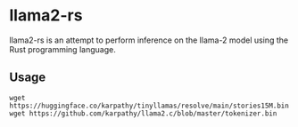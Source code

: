 # llama2-rs
llama2-rs is an attempt to perform inference on the llama-2 model using the Rust programming language.

## Usage
```
wget https://huggingface.co/karpathy/tinyllamas/resolve/main/stories15M.bin
wget https://github.com/karpathy/llama2.c/blob/master/tokenizer.bin
```
